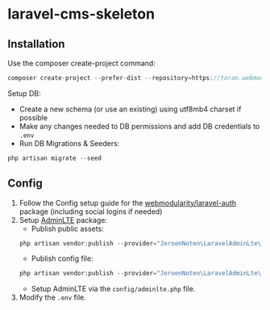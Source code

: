 # laravel-cms-skeleton

## Installation
Use the composer create-project command:
```php
composer create-project --prefer-dist --repository=https://toran.webmodularity.com/repo/private/ webmod/laravel-cms-skeleton cms
```

Setup DB:
  * Create a new schema (or use an existing) using utf8mb4 charset if possible
  * Make any changes needed to DB permissions and add DB credentials to `.env`
  * Run DB Migrations & Seeders:
  ```php
  php artisan migrate --seed
  ```
    
## Config
1. Follow the Config setup guide for the [webmodularity/laravel-auth](https://github.com/webmodularity/laravel-auth) package (including social logins if needed)
2. Setup [AdminLTE](https://github.com/jeroennoten/Laravel-AdminLTE) package:
    * Publish public assets:
    ```php
    php artisan vendor:publish --provider="JeroenNoten\LaravelAdminLte\ServiceProvider" --tag=assets
    ````
    * Publish config file:
    ```php
    php artisan vendor:publish --provider="JeroenNoten\LaravelAdminLte\ServiceProvider" --tag=config
    ```
    * Setup AdminLTE via the `config/adminlte.php` file.
3. Modify the `.env` file.


